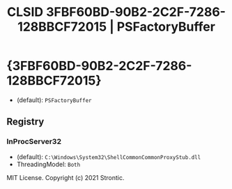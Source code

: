 ﻿---
title: "CLSID 3FBF60BD-90B2-2C2F-7286-128BBCF72015 | PSFactoryBuffer"
excerpt: What is COM-Object CLSID 3FBF60BD-90B2-2C2F-7286-128BBCF72015?
---

# {3FBF60BD-90B2-2C2F-7286-128BBCF72015}

* (default): `PSFactoryBuffer`

## Registry


### InProcServer32

* (default): `C:\Windows\System32\ShellCommonCommonProxyStub.dll`
* ThreadingModel: `Both`

MIT License. Copyright (c) 2021 Strontic.


